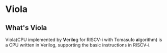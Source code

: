 # Viola

## What's Viola
Viola(CPU implemented by **V**er**i**l**o**g for RISCV-i with Tomasu**l**o **a**lgorithm) is a CPU written in Verilog, supporting the basic instructions in RISCV-i.
